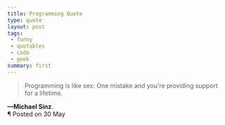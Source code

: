 ```yaml
---
title: Programming Quote
type: quote
layout: post
tags:
 - funny
 - quotables
 - code
 - geek
summary: first
---
```


> Programming is like sex: One mistake and you're providing support for a lifetime.

<div class="post_meta">
  <div><strong>&mdash;Michael Sinz</strong>.</div>
  <div>&para; Posted on 30 May</div>
</div>